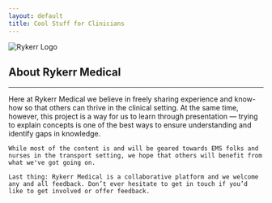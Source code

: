 ```yaml
---
layout: default
title: Cool Stuff for Clinicians
---
```


<div class="logo-wrapper">
  <img src="/github-pages/assets/images/rykerr-logo.png" alt="Rykerr Logo" class="logo-img">
</div>

<h2>About Rykerr Medical</h2>
<hr>

  <p>
    Here at Rykerr Medical we believe in freely sharing experience and know-how so that others can thrive in the clinical setting. At the same time, however, this project is a way for us to learn through presentation — trying to explain concepts is one of the best ways to ensure understanding and identify gaps in knowledge.

    While most of the content is and will be geared towards EMS folks and nurses in the transport setting, we hope that others will benefit from what we've got going on.

    Last thing: Rykerr Medical is a collaborative platform and we welcome any and all feedback. Don’t ever hesitate to get in touch if you’d like to get involved or offer feedback.
  </p>
</div>


